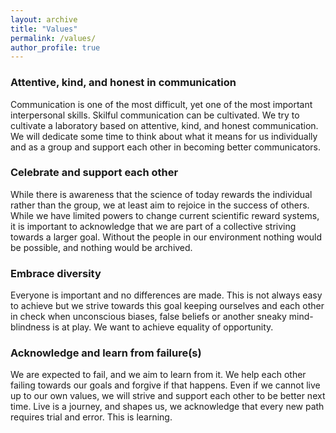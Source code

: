 ```yaml
---
layout: archive
title: "Values"
permalink: /values/
author_profile: true
---
```


### Attentive, kind, and honest in communication
Communication is one of the most difficult, yet one of the most important interpersonal skills. Skilful communication can be cultivated. We try to cultivate a laboratory based on attentive, kind, and honest communication. We will dedicate some time to think about what it means for us individually and as a group and support each other in becoming better communicators.

### Celebrate and support each other 
While there is awareness that the science of today rewards the individual rather than the group, we at least aim to rejoice in the success of others. While we have limited powers to change current scientific reward systems, it is important to acknowledge that we are part of a collective striving towards a larger goal. Without the people in our environment nothing would be possible, and nothing would be archived.

### Embrace diversity
Everyone is important and no differences are made. This is not always easy to achieve but we strive towards this goal keeping ourselves and each other in check when unconscious biases, false beliefs or another sneaky mind-blindness is at play. We want to achieve equality of opportunity. 

### Acknowledge and learn from failure(s)
We are expected to fail, and we aim to learn from it. We help each other failing towards our goals and forgive if that happens. Even if we cannot live up to our own values, we will strive and support each other to be better next time. Live is a journey, and shapes us, we acknowledge that every new path requires trial and error. This is learning.
